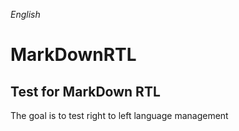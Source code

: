 
_English_

# MarkDownRTL

## Test for MarkDown RTL

The goal is to test right to left language management

